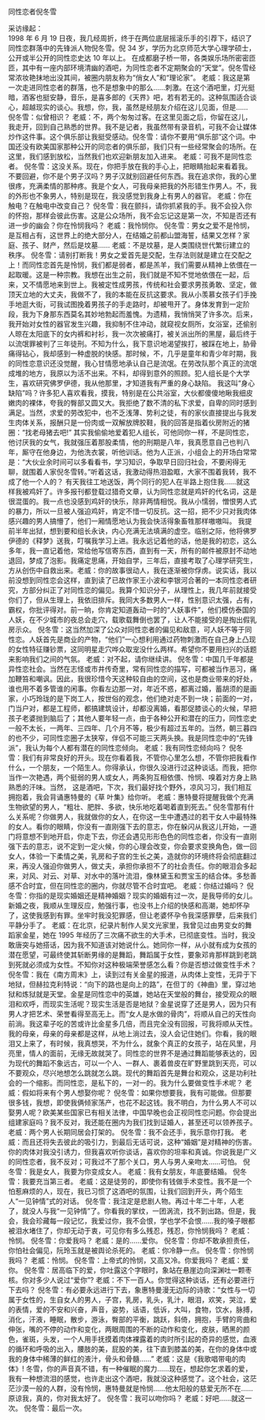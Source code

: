 ﻿同性恋者倪冬雪 

采访缘起：  
   1998 年 6 月 19 日夜，我几经周折，终于在两位底层摇滚乐手的引荐下，结识了同性恋群落中的先锋派人物倪冬雪。倪 34 岁，学历为北京师范大学心理学硕士，公开或半公开的同性恋史达 10 年以上。 
   在成都磨子桥一带，各类娱乐场所密密匝匝，其中有一座内部环境清幽的酒吧，为同性恋者不定期聚会的“天堂”。倪冬雪经常浓妆艳抹地出没其间，被圈内朋友称为“俏女人”和“理论家”。 
   老威：我这是第一次走进同性恋者的群落，也不是想象中的那么……刺激。在这个酒吧里，灯光挺暗，酒客也挺安静，音乐，是喜多郎的《天界》吧，若有若无的。这种氛围适合谈心，超越现实的谈心。我想，你，我，虽然是经朋友介绍在这儿见面，但是…… 
   倪冬雪：似曾相识？ 
   老威：不，两个匆匆过客。在这里见面之后，你留在这儿，我走开，回到自己熟悉的世界。我不是记者，我虽然带有录音机，可我不会让媒体炒作这件事。这个俱乐部让我挺受感动。倪冬雪：请你不要用“俱乐部”这个词。中国还没有欧美国家那种公开的同恋者的俱乐部，我们只有一些经常聚会的场所。在这里，我们感到放松，当然我们也欢迎新朋友加入进来。 
   老威：可我不是同性恋者。 
   倪冬雪：这没关系。现在，你把手放在我的手心上，把眼睛抬起来看着我。不要回避，你不是个男子汉吗？男子汉就别回避任何东西。我在追求你，我的心里很疼，充满柔情的那种疼。我是个女人，可我母亲把我的外形错生作男人。不，我的外形也不象男人，特别是现在，我没感觉到我身上有男人的器官。 
   老威：你在触电？在触电中改变自己？ 
   倪冬雪：我在颤抖，请你抓紧我的手。我不会投入你的怀抱，那样会彼此伤害。这是公众场所，我不会忘记这是第一次，不知是否还有进一步的幽会？你在怜悯我吗？
   老威：我怜悯你。 
   倪冬雪：男女之爱不是怜悯，是互相占有，这世界上的绝大部分人，在结婚之前都山盟海誓，结果又怎样？家庭、孩子、财产，然后是坟墓…… 
   老威：不是坟墓，是人类围绕世代繁衍建立的秩序。 
   倪冬雪：请别打断我！男女之爱首先是交配，生存法则就是建立在交配之上！而同性恋首先是怜悯，我们都是弱者，都是羔羊，我们需要从精神上依偎在一起取暖。这是一种宗教。我想在出生之前，我们就是不知不觉地依偎在一起，后来，又不情愿地来到世上。我被定性成男孩，传统和社会要求男孩勇敢、坚定，做顶天立地的大丈夫，我做不了，我的本能在反抗这要求。我从小羡慕女孩子们手挽手地逛大街，可我试图挽着男孩子的手走路时，却被甩开了。身体发育到一定阶段，我为下身那东西莫名其妙地勃起而羞愧。为遗精，我悄悄哭了许多次。后来，我开始对女性的器官发生兴趣，我抑制不住冲动，就窥视女厕所，女浴室，还偷别人晾在太阳底下的女内裤和衬衫，我一次次被痛打，被关派出所的黑屋，最后终于以流氓罪被判了三年徒刑。不知为什么，我下意识地渴望挨打，被踩在地上，胁骨痛得钻心，我却感到一种虚脱的快感。那时候，不，几乎是童年和青少年时期，我的同性恋意识还没觉醒，我心甘情愿地承认自己是流氓。在劳改队那个真正的流氓成堆的地方，我原以为活不出来。不料，却得到意外的照顾。犯人组长是个大学生，喜欢研究佛罗伊德，我从他那里，才知道我有严重的身心缺陷。 
   我这叫“身心缺陷”吗？许多犯人喜欢看我，摸我，特别是在公共浴室，大伙都傻傻地瞅我细皮嫩肉的裸体，夸我的臀部又圆又大。我拒绝了数不清的私下求爱，自卑的同时感到满足。当然，求爱的劳改犯中，也不乏浅薄、势利之徒，有的家伙直接提出与我发生肉体关系，报酬只是一份肉或一双解放牌胶鞋，我的回答是指着伙房附近的猪圈：“找老母猪去吧!” 
   其实我偷偷地爱着犯人组长，可他同你一样，不是同性恋，他讨厌我的女气，我就强压着那股柔情，他的刑期是八年，我真愿意自己也判八年，厮守在他身边，为他洗衣裳，听他训话。他为人正派，小组会上的开场白常常是：“大伙业余时间可以多看看书，学习知识，争取早日回归社会，不要闲得无聊，就围着人家倪冬雪转。”听着这话，我激动得热泪盈眶，大家不围着我转，我不成了他一个人的？ 
   有天我往工地送饭，两个同行的犯人在半路上抱住我……就这样我被鸡奸了。许多报刊都登载过猎奇文章，认为同性恋就是鸡奸的代名词，这是很混蛋的。我一点也没感到鸡奸的快乐，除非两情相悦。我从小懦弱，憎恨男人式的暴力，所以一旦被人强迫鸡奸，肯定不惜一切反抗。这一招，把不少只对我肉体感兴趣的男人搞懵了，他们一厢情愿地认为我会快活得象畜牲那样嗷嗷叫。 
   我提前半年出狱，想到要和组长永诀，内心充满无法填满的虚空。临别之际，他将佛罗伊德的《释梦》送我，叮嘱我学习上进。我永远记着他的话，他是我的初恋，这么多年，我一直记着他，常给他写信寄东西，直到有一天，所有的邮件被原封不动地退回，梦成了泡影。我痛定思痛，开始自学，三年后，直接考取了心理学研究生，方从创伤中自救出来。老威：你的故事很动人，我在逐渐被你俘虏。说实话，我以前没想到同性恋会这样，直到读了已故作家王小波和李银河合著的一本同性恋者研究，方部分纠正了对同性恋的偏见。我算个知识分子，从理性上，我几年前就接受你们了，但从生理上，我依旧排斥。我同大多数男人一样，性别意识太强，占有，霸权，你批评得对。前一晌，你肯定知道轰动一时的“人妖事件”，他们模仿泰国的人妖，在不少城市的夜总会走穴，载歌载舞倒也罢了，让人不能接受的是掏出假乳房示众。 
   倪冬雪：这当然加深了公众对同性恋者的偏见和敌意，可人妖不等于同性恋。人妖首先是商业的产物，“他们”一心想利用通过药物刺激而在自己身上凸现的女性特征赚钞票，这同明星走穴哗众取宠没什么两样。希望你不要用扫兴的话题来影响我们之间的气氛。 
   老威：对不起，请你继续讲。 
   倪冬雪：中国几千年都是异性恋社会。当然在志怪或市井传奇里，常有同性恋的描写，可都被当作恶习，痛加鞭笞和嘲讽。因此，我很珍惜今天这种较自由的空间，这也是商业带来的好处，谁也用不着多管谁的闲事。你看左边那一对，年近不惑，都离过婚，蓄胡须的是画家，小巧玲珑的是下岗工人，按世俗的观念，他们绝对走不到一块；前面的一对，门当户对，都是工程师，都搞建筑设计，却都没离婚，看那促膝谈心的火候，早把孩子老婆抛到脑后了；其他人要年轻一点，由于各种公开和潜在的压力，同性恋史一般不太长，一两年、三四年、几个月不等，极少有超过五年的。当然，朝三暮四的也不少，可同性恋圈子太狭窄，伴侣不可能三天两头换。我是同性恋中的“先锋派”，我认为每个人都有潜在的同性恋倾向。
   老威：我有同性恋倾向吗？ 
   倪冬雪：我们有非常良好的开头。现在你看着我，不管你心里怎么想，不管你把我看作什么，一个朋友，一个陌生人。你得承认，你很久没进行过这种谈话。而我，把你当作一次艳遇，两个挺弱的男人或女人，两条狗互相依偎、怜悯、嗅着对方身上熟熟悉的汗味。当然，
   这是酒吧，下次，我们最好找个野外，凉风习习，我们相互拥抱着，我会背诵惠特曼的《草
   叶集》给你听。 
   老威：惠特曼将提醒我做个充满生物欲望的男人，“粗壮、肥胖、多欲，快乐地吃着喝着直到死去。” 
   倪冬雪那有什么关系呢？你做男人，我就做你的女人，在你这一生中遭遇过的若干女人中最特殊的女人。看你的眼睛，你没有一直刚强下去的意志，你在躲闪从我这儿开始，一道门将意想不到地开启，你走下去，你还会遇见形形色色的同性恋者，你没有一直刚强下去的意志，说不定到一定火候，你的心理会改变，你会要求变换角色，做一回女人，体验一下柔情之美，乳房和子宫的生长之美，造就你的环境终将会彻底翻过来，再没人强迫你做男人，做丈夫，承担你承担不了的社会责任。你的眼泪会多起来，对风、对云、对草、对水中的落叶流泪，像林黛玉和贾宝玉的结合体。多愁善感不合时宜，但在同性恋的圈内，你就尽管不合时宜吧。 
   老威：你结过婚吗？ 
   倪冬雪：你指的是现实婚姻还是精神婚姻？现实的婚姻有过一次，是我导师的女儿。新婚之夜，我顺从生理反应，勉强行事，也没书上介绍的快感和高潮，她却怀孕了，这使我感到有罪。坐牢时我没犯罪感，但让老婆怀孕令我深感罪孽，后来我们平静分手了。 
   老威：在北京，纪录片制作人吴文光家里，我曾见过由男变女的舞蹈家金星，她在 1995 年经历了三次痛不欲生的大手术，已彻底变性。当时，我没敢唐突与她搭话，因为我不知道该对她说什么。她同你一样，从小就有成为女孩的潜在愿望，可最终使其斩断男缘的是舞蹈，舞蹈属于女性，要象邓肯那样跳到老跳到死就必须成为女性。不知你对这种极端荣誉感怎么看？你是否想过做变性手术？ 
   倪冬雪：我在《南方周末》上，读到过有关金星的报道，从肉体上变性，无异于下地狱，但赫拉克利特说：“向下的路也是向上的路”，在但丁的《神曲》里，穿过地狱和炼狱就是天堂。金星是同性恋中的英雄，她站在天堂般的舞台，接受观众的眼泪和欢呼，而现实生活呢？现实生活是否是地狱？金星说穿了还是男人，因为只有男人才把艺术、荣誉看得至高无上。而“女人是水做的骨肉”，将顺从自己的天性向前淌。我这辈子吃的苦或许比金星多几倍，而且完全没有回报，可我将顺从天性。我的母亲，母亲的母亲都是这样，从地上淌过去，没人会记住她们。你看，我的眼泪又上来了，有时候，我真想哭，不为什么，就象个真正的女孩子，站在风里，月亮里，情人的面前，无缘无故就哭了。同性恋的世界不是通过舞蹈能够表达的，因为现代的舞蹈不象远古，可以一个人、一群人、裹着兽皮在旷野里跳到天亮，可以不要观众，尽兴地想怎么跳就怎么跳。现代的舞蹈首先是舞台和观众，这是功利社会的一个缩影。而同性恋，是私下的，一对一的。我为什么要做变性手术呢？ 
   老威：假如将来有个男人想娶你呢？ 
   倪冬雪：如果你想要我，我有可能做。但那要很多钱，我想，即使我俩倾家荡产，也花不起这钱。我不明白，为什么男人不可以娶男人呢？欧美某些国家已有相关法律，中国早晚也会正视同性恋问题。你会提出组建家庭吗？我不反对，我还能在圈内为我们找到证婚人，甚至还可以领养孩子。 
   老威：两个男人长期同居会打架的。 
   倪冬雪：我不会还手，我乐意你打我。 
   老威：而且还将失去彼此的吸引力，到最后无话可说，这种“婚姻”是对精神的伤害。你的肉体对我没引诱力，但我喜欢听你谈话，喜欢你的坦率和真诚。你说我是广义的同性恋者，我不反对；可我过不了那个关口，男人与男人亲吻太……可怕。 
   倪冬雪：我是女人，我要为你变成女人。 
   老威：我有女朋友，年底要结婚。 
    倪冬雪：我要充当第三者。 
   老威：这是徒劳的，即使你有钱做手术变性。我不是一个怕惹麻烦的人，现在，我已习惯了这酒吧的氛围，让我们回到开头，两个陌生人“一见钟情”式的对话。 
   倪冬雪：我注定是悲剧人物。再过十年二十年，人老了，就没人与我“一见钟情”了。你看我的掌纹，一团涡流，找不到出路。但是，我会，我会珍藏每一段记忆，我爱过你，我不会恨，学也学不会恨……我的嗓子眼都被泪水堵住了，你却无动于衷，可见你有多么残忍，残忍，你怜悯我吗？ 
   老威：怜悯。 
   倪冬雪：你爱我吗？ 
   老威：是的……爱你。 
   倪冬雪：你却不敢承担责任，你怕社会偏见，阮玲玉就是被舆论杀死的。 
   老威：你冷静一点。 
   倪冬雪：你怜悯我吗？ 
   老威：怜悯。 
   倪冬雪：上帝式的怜悯，又高又冷。你爱我吗？ 
   老威：爱你。 
   倪冬雪：居高临下的爱，你吐露这个字眼时，象站在悬崖边向深渊吐一颗枣核。你对多少人说过“爱你”? 
   老威：不下一百人。你觉得这种谈话，还有必要进行下去吗？ 
   倪冬雪：有必要永远进行下去，象惠特曼漫无边际的诗歌：“女性与一切属于女性的，生自女人的男人，子宫，乳房，乳头，乳汁，眼泪，欢笑，哭泣，爱的表情，爱的不安和兴奋，声音，姿势，话语，低诉，大叫，食物，饮水，脉搏，消化，汗液，睡眠，散步，游泳，臀部的平衡，跳跃，斜倚，拥抱，手臂的弯曲和伸张，嘴的不停的动作和变化，两眼周围的不断的动作和变化，皮肤，晒黑的颜色，雀斑，头发，一个人用手抚摸着肉体裸露着的肉时所引起的奇异的感觉，血液的循环和呼吸的出入，腰肢的美，屁股的美，往下直到膝盖的美，在你的身体中或我的身体中稀薄的鲜红的液汁，骨头和骨髓……” 
   老威：这是《我歌唱带电的肉体》! 冬雪，你的声音真不错，有一种催眠的魔力……现在，想起你乞求着的爱，我有一种想流泪的感觉，也许走出这个酒吧，我就没这种感觉了。这个社会，这茫茫沙漠一般的人群，没有怜悯，惠特曼就是怜悯……他太阳般的慈爱无所不在……原谅我，真的，你对我太好了。 
   倪冬雪：我可以吻你吗？ 
   老威：好吧……就这一次。 
   倪冬雪：最后一次。 
